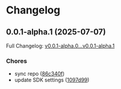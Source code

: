 # Changelog

## 0.0.1-alpha.1 (2025-07-07)

Full Changelog: [v0.0.1-alpha.0...v0.0.1-alpha.1](https://github.com/HongyuS/openHermes-Python-SDK/compare/v0.0.1-alpha.0...v0.0.1-alpha.1)

### Chores

* sync repo ([86c340f](https://github.com/HongyuS/openHermes-Python-SDK/commit/86c340fe3190f0af6cac8600e6689fe61ad18148))
* update SDK settings ([1097d99](https://github.com/HongyuS/openHermes-Python-SDK/commit/1097d990872ca87982b73b65429f298371b7ae28))
